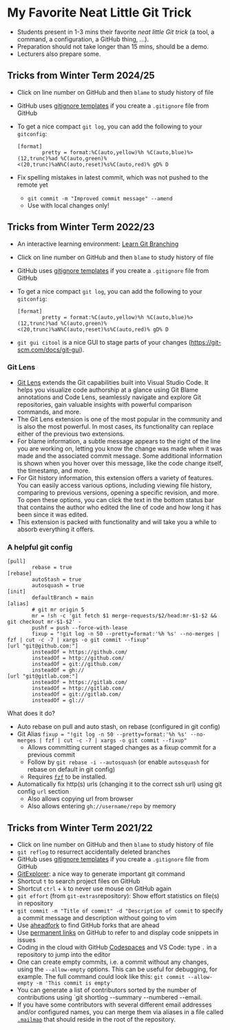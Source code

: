 # My Favorite Neat Little Git Trick

- Students present in 1-3 mins their favorite *neat little Git trick* (a tool, a command, a configuration, a GitHub thing, ...).
- Preparation should not take longer than 15 mins, should be a demo.
- Lecturers also prepare some.

## Tricks from Winter Term 2024/25

- Click on line number on GitHub and then `blame` to study history of file
- GitHub uses [gitignore templates](https://github.com/github/gitignore) if you create a `.gitignore` file from GitHub
- To get a nice compact `git log`, you can add the following to your `gitconfig`:

    ```
    [format]
            pretty = format:%C(auto,yellow)%h %C(auto,blue)%>(12,trunc)%ad %C(auto,green)%<(20,trunc)%aN%C(auto,reset)%s%C(auto,red)% gD% D
    ```

- Fix spelling mistakes in latest commit, which was not pushed to the remote yet
    - `git commit -m "Improved commit message" --amend`
    - Use with local changes only!

## Tricks from Winter Term 2022/23

- An interactive learning environment: [Learn Git Branching](https://learngitbranching.js.org/)
- Click on line number on GitHub and then `blame` to study history of file
- GitHub uses [gitignore templates](https://github.com/github/gitignore) if you create a `.gitignore` file from GitHub
- To get a nice compact `git log`, you can add the following to your `gitconfig`:

    ```
    [format]
            pretty = format:%C(auto,yellow)%h %C(auto,blue)%>(12,trunc)%ad %C(auto,green)%<(20,trunc)%aN%C(auto,reset)%s%C(auto,red)% gD% D
    ```

- `git gui citool` is a nice GUI to stage parts of your changes (https://git-scm.com/docs/git-gui).

### Git Lens

- [Git Lens](https://marketplace.visualstudio.com/items?itemName=eamodio.gitlens) extends the Git capabilities built into Visual Studio Code. It helps you visualize code authorship at a glance using Git Blame annotations and Code Lens, seamlessly navigate and explore Git repositories, gain valuable insights with powerful comparison commands, and more.
- The Git Lens extension is one of the most popular in the community and is also the most powerful. In most cases, its functionality can replace either of the previous two extensions.
- For blame information, a subtle message appears to the right of the line you are working on, letting you know the change was made when it was made and the associated commit message. Some additional information is shown when you hover over this message, like the code change itself, the timestamp, and more.
- For Git history information, this extension offers a variety of features. You can easily access various options, including viewing file history, comparing to previous versions, opening a specific revision, and more. To open these options, you can click the text in the bottom status bar that contains the author who edited the line of code and how long it has been since it was edited.
- This extension is packed with functionality and will take you a while to absorb everything it offers.

### A helpful git config

```
[pull]
        rebase = true
[rebase]
        autoStash = true
        autosquash = true
[init]
        defaultBranch = main
[alias]
        # git mr origin 5
        mr = !sh -c 'git fetch $1 merge-requests/$2/head:mr-$1-$2 && git checkout mr-$1-$2' -
        pushf = push --force-with-lease
        fixup = "!git log -n 50 --pretty=format:'%h %s' --no-merges | fzf | cut -c -7 | xargs -o git commit --fixup"
[url "git@github.com:"]
        insteadOf = https://github.com/
        insteadOf = http://github.com/
        insteadOf = git://github.com/
        insteadOf = gh://
[url "git@gitlab.com:"]
        insteadOf = https://gitlab.com/
        insteadOf = http://gitlab.com/
        insteadOf = git://gitlab.com/
        insteadOf = gl://
```

What does it do?

- Auto rebase on pull and auto stash, on rebase (configured in git config)
- Git Alias `fixup = "!git log -n 50 --pretty=format:'%h %s' --no-merges | fzf | cut -c -7 | xargs -o git commit --fixup"`
    - Allows committing current staged changes as a fixup commit for a previous commit
    - Follow by `git rebase -i --autosquash` (or enable `autosquash` for rebase on default in git config)
    - Requires [`fzf`](https://github.com/junegunn/fzf) to be installed.
- Automatically fix http(s) urls (changing it to the correct ssh url) using git config `url` section
    - Also allows copying url from browser
    - Also allows entering `gh://username/repo` by memory

## Tricks from Winter Term 2021/22

- Click on line number on GitHub and then `blame` to study history of file
- `git reflog` to resurrect accidentally deleted branches
- GitHub uses [gitignore templates](https://github.com/github/gitignore) if you create a `.gitignore` file from GitHub
- [GitExplorer](https://gitexplorer.com/): a nice way to generate important git command
- Shortcut `t` to search project files on GitHub
- Shortcut `ctrl` + `k` to never use mouse on GitHub again
- `git effort` (from `git-extras`repository): Show effort statistics on file(s) in repository
- `git commit -m "Title of commit" -d "Description of commit` to specify a commit message and description without going to vim
- Use [aheadfork](https://github.com/mbomb007/aheadfork) to find GitHub forks that are ahead
- Use [permanent links](https://docs.github.com/en/github/writing-on-github/working-with-advanced-formatting/creating-a-permanent-link-to-a-code-snippet#linking-to-code) on GitHub to refer to and display code snippets in issues
- Coding in the cloud with GitHub [Codespaces](https://github.com/features/codespaces) and VS Code: type `.` in a repository to jump into the editor
- One can create empty commits, i.e. a commit without any changes, using the `--allow-empty` options. This can be useful for debugging, for example. The full command could look like this: `git commit --allow-empty -m 'This commit is empty'`
- You can generate a list of contributors sorted by the number of contributions using `git shortlog --summary --numbered --email.
- If you have some contributors with several different email addresses and/or configured names, you can merge them via aliases in a file called [`.mailmap`](https://git-scm.com/docs/gitmailmap) that should reside in the root of the repository.
